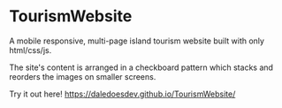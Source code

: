 # TourismWebsite

A mobile responsive, multi-page island tourism website built with only html/css/js.

The site's content is arranged in a checkboard pattern which stacks and reorders the images on smaller screens. 

Try it out here! https://daledoesdev.github.io/TourismWebsite/
